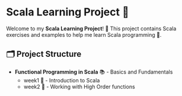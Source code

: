 # Scala Learning Project 🚀

Welcome to my **Scala Learning Project**! 🎉 This project contains Scala exercises and examples to help me learn Scala programming 🧠.

## 🗂️ Project Structure

- **Functional Programming in Scala** 📚 - Basics and Fundamentals
    - week1 🌱 - Introduction to Scala
    - week2 🔢 - Working with High Order functions
